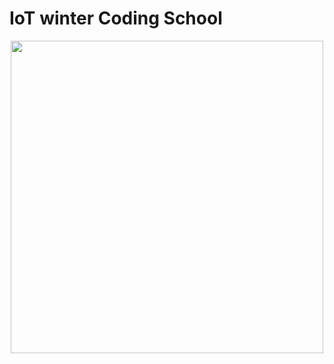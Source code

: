 # IoT winter Coding School

<center><img src="https://user-images.githubusercontent.com/76239832/212633686-37197bb9-ab44-42a3-8305-9d6568d635a2.jpg" width="500" height="500"/></center>
